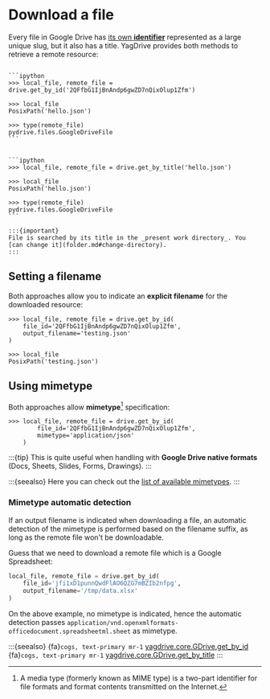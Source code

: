 # Download a file

Every file in Google Drive has [its own **identifier**](https://stackoverflow.com/a/48855034) represented as a large unique slug, but it also has a title. YagDrive provides both methods to retrieve a remote resource:

````{tabbed} Downloading by identifier

```ipython
>>> local_file, remote_file = drive.get_by_id('2QFfbG1IjBnAndp6gwZD7nQixOlup1Zfm')

>>> local_file
PosixPath('hello.json')

>>> type(remote_file)
pydrive.files.GoogleDriveFile
```

````

````{tabbed} Downloading by title

```ipython
>>> local_file, remote_file = drive.get_by_title('hello.json')

>>> local_file
PosixPath('hello.json')

>>> type(remote_file)
pydrive.files.GoogleDriveFile
```

:::{important}
File is searched by its title in the _present work directory_. You [can change it](folder.md#change-directory).
:::

````

## Setting a filename

Both approaches allow you to indicate an **explicit filename** for the downloaded resource:

```ipython
>>> local_file, remote_file = drive.get_by_id(
    file_id='2QFfbG1IjBnAndp6gwZD7nQixOlup1Zfm',
    output_filename='testing.json'
)

>>> local_file
PosixPath('testing.json')
```

## Using mimetype

Both approaches allow **mimetype**[^mimetype] specification:

```ipython
>>> local_file, remote_file = drive.get_by_id(
        file_id='2QFfbG1IjBnAndp6gwZD7nQixOlup1Zfm',
        mimetype='application/json'
    )
```

:::{tip}
This is quite useful when handling with **Google Drive native formats** (Docs, Sheets, Slides, Forms, Drawings).
:::

:::{seealso}
Here you can check out the [list of available mimetypes](https://developer.mozilla.org/en-US/docs/Web/HTTP/Basics_of_HTTP/MIME_types/Common_types).
:::

### Mimetype automatic detection

If an output filename is indicated when downloading a file, an automatic detection of the mimetype is performed based on the filename suffix, as long as the remote file won't be downloadable.

Guess that we need to download a remote file which is a Google Spreadsheet:

```python
local_file, remote_file = drive.get_by_id(
    file_id='jfi1xD1punnQwdFlAO6QZG7mBZIb2nfpg',
    output_filename='/tmp/data.xlsx'
)
```

On the above example, no mimetype is indicated, hence the automatic detection passes `application/vnd.openxmlformats-officedocument.spreadsheetml.sheet` as mimetype.

:::{seealso}
{fa}`cogs, text-primary mr-1` [yagdrive.core.GDrive.get_by_id](yagdrive.core.GDrive.get_by_id) \
{fa}`cogs, text-primary mr-1` [yagdrive.core.GDrive.get_by_title](yagdrive.core.GDrive.get_by_title)
:::

[^mimetype]: A media type (formerly known as MIME type) is a two-part identifier for file formats and format contents transmitted on the Internet.
